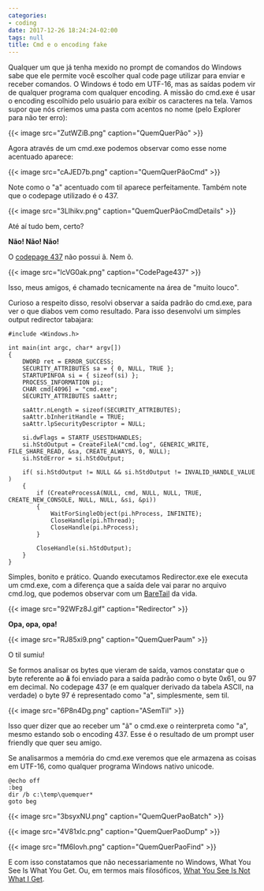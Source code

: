 ```yaml
---
categories:
- coding
date: 2017-12-26 18:24:24-02:00
tags: null
title: Cmd e o encoding fake
---
```


Qualquer um que já tenha mexido no prompt de comandos do Windows sabe que ele permite você escolher qual code page utilizar para enviar e receber comandos. O Windows é todo em UTF-16, mas as saídas podem vir de qualquer programa com qualquer encoding. A missão do cmd.exe é usar o encoding escolhido pelo usuário para exibir os caracteres na tela. Vamos supor que nós criemos uma pasta com acentos no nome (pelo Explorer para não ter erro):

{{< image src="ZutWZiB.png" caption="QuemQuerPão" >}}

Agora através de um cmd.exe podemos observar como esse nome acentuado aparece:

{{< image src="cAJED7b.png" caption="QuemQuerPãoCmd" >}}

Note como o "a" acentuado com til aparece perfeitamente. Também note que o codepage utilizado é o 437.

{{< image src="3Llhikv.png" caption="QuemQuerPãoCmdDetails" >}}

Até aí tudo bem, certo?

__Não! Não! Não!__

O [codepage 437](https://en.wikipedia.org/wiki/Code_page_437#Character_set) não possui ã. Nem õ.

{{< image src="lcVG0ak.png" caption="CodePage437" >}}

Isso, meus amigos, é chamado tecnicamente na área de "muito louco".

Curioso a respeito disso, resolvi observar a saída padrão do cmd.exe, para ver o que diabos vem como resultado. Para isso desenvolvi um simples output redirector tabajara:

```
#include <Windows.h>

int main(int argc, char* argv[])
{
    DWORD ret = ERROR_SUCCESS;
    SECURITY_ATTRIBUTES sa = { 0, NULL, TRUE };
    STARTUPINFOA si = { sizeof(si) };
    PROCESS_INFORMATION pi;
    CHAR cmd[4096] = "cmd.exe";
    SECURITY_ATTRIBUTES saAttr;
 
    saAttr.nLength = sizeof(SECURITY_ATTRIBUTES);
    saAttr.bInheritHandle = TRUE;
    saAttr.lpSecurityDescriptor = NULL;

    si.dwFlags = STARTF_USESTDHANDLES;
    si.hStdOutput = CreateFileA("cmd.log", GENERIC_WRITE, FILE_SHARE_READ, &sa, CREATE_ALWAYS, 0, NULL);
    si.hStdError = si.hStdOutput;

    if( si.hStdOutput != NULL && si.hStdOutput != INVALID_HANDLE_VALUE )
    {
        if (CreateProcessA(NULL, cmd, NULL, NULL, TRUE, CREATE_NEW_CONSOLE, NULL, NULL, &si, &pi))
        {
            WaitForSingleObject(pi.hProcess, INFINITE);
            CloseHandle(pi.hThread);
            CloseHandle(pi.hProcess);
        }

        CloseHandle(si.hStdOutput);
    }
}
```

Simples, bonito e prático. Quando executamos Redirector.exe ele executa um cmd.exe, com a diferença que a saída dele vai parar no arquivo cmd.log, que podemos observar com um [BareTail](https://www.baremetalsoft.com/baretail/) da vida.

{{< image src="92WFz8J.gif" caption="Redirector" >}}

__Opa, opa, opa!__

{{< image src="RJ85xi9.png" caption="QuemQuerPaum" >}}

O til sumiu!

Se formos analisar os bytes que vieram de saída, vamos constatar que o byte referente ao __ã__ foi enviado para a saída padrão como o byte 0x61, ou 97 em decimal. No codepage 437 (e em qualquer derivado da tabela ASCII, na verdade) o byte 97 é representado como "a", simplesmente, sem til.

{{< image src="6P8n4Dg.png" caption="ASemTil" >}}

Isso quer dizer que ao receber um "ã" o cmd.exe o reinterpreta como "a", mesmo estando sob o encoding 437. Esse é o resultado de um prompt user friendly que quer seu amigo.

Se analisarmos a memória do cmd.exe veremos que ele armazena as coisas em UTF-16, como qualquer programa Windows nativo unicode.

```
@echo off
:beg
dir /b c:\temp\quemquer*
goto beg
```

{{< image src="3bsyxNU.png" caption="QuemQuerPaoBatch" >}}

{{< image src="4V81xIc.png" caption="QuemQuerPaoDump" >}}

{{< image src="fM6Iovh.png" caption="QuemQuerPaoFind" >}}

E com isso constatamos que não necessariamente no Windows, What You See Is What You Get. Ou, em termos mais filosóficos, [What You See Is Not What I Get](http://cinetenisverde.com.br/lucky/).

